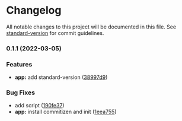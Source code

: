 # Changelog

All notable changes to this project will be documented in this file. See [standard-version](https://github.com/conventional-changelog/standard-version) for commit guidelines.

### 0.1.1 (2022-03-05)


### Features

* **app:** add standard-version ([38997d9](https://github.com/anteqkois/nextjs-boilerplate/commit/38997d9e7cf955a4dca008c820d1ef2173b0112c))


### Bug Fixes

* add script ([190fe37](https://github.com/anteqkois/nextjs-boilerplate/commit/190fe377fb4fea3c5c620702abff3ca79ae6296a))
* **app:** install commitizen and init ([1eea755](https://github.com/anteqkois/nextjs-boilerplate/commit/1eea755e938ed0bf653ffcd90d3bfc78e1c48c24))
